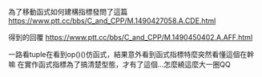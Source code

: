 為了移動函式如何建構指標發問了這篇
https://www.ptt.cc/bbs/C_and_CPP/M.1490427058.A.CDE.html

得到的回覆
https://www.ptt.cc/bbs/C_and_CPP/M.1490450402.A.AFF.html

一路看tuple在看到op()()仿函式，結果意外看到函式指標特麼突然看懂這個在幹嘛
在實作函式指標為了搞清楚型態，才有了這個...怎麼繞這麼大一圈QQ